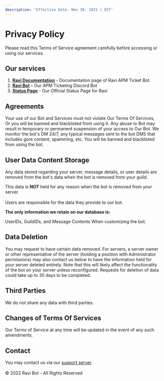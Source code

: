 ```yaml
---
description: 'Effective Date: Nov 30, 2021 | EST'
---
```


# Privacy Policy

Please read this Terms of Service agreement carefully before accessing or using our services.

## **Our services**

1. [**Ravi Documentation**](https://ravi-docs.gitbook.io) - Documentation page of Ravi APM Ticket Bot.
2. [**Ravi Bot**](https://bit.ly/ravitickets) **-** Our APM Ticketing Discord Bot
3. [**Status Page**](https://ravi-bot.instatus.com) - Our Official Status Page for Ravi

## Agreements

Your use of our Bot and Services must not violate Our Terms Of Services, Or you will be banned and blacklisted from using it. Any abuse to Bot may result in temporary or permanent suspension of your access to Our Bot. We monitor the bot's DM 24/7, any typical messages sent to the bot DMS that includes gore content, spamming, etc. You will be banned and blacklisted from using the bot.

## User Data Content Storage

Any data stored regarding your server, message details, or user details are removed from the bot's data when the bot is removed from your guild.

This data is **NOT** held for any reason when the bot is removed from your server.\
\
Users are responsible for the data they provide to our bot.

**The only information we retain on our database is:**

UserIDs, GuildIDs, and Message Contents When customizing the bot.

## Data Deletion

You may request to have certain data removed. For servers, a server owner or other representative of the server (holding a position with Administrator permissions) may also contact us below to have the information held for your server deleted entirely. Note that this will likely affect the functionality of the bot on your server unless reconfigured. Requests for deletion of data could take up to 30 days to be completed.

## Third Parties

We do not share any data with third parties.

## Changes of Terms Of Services

Our Terms of Service at any time will be updated in the event of any such amendments.

## Contact

You may contact us via our [support server](https://discord.com/invite/gv2vjKqZP7).\
\
© 2022 Ravi Bot - All Rights Reserved
